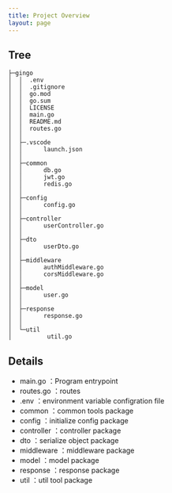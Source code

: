 ```yaml
---
title: Project Overview
layout: page
---
```



## Tree

```text
├─gingo
│  │  .env
│  │  .gitignore
│  │  go.mod
│  │  go.sum
│  │  LICENSE
│  │  main.go
│  │  README.md
│  │  routes.go
│  │  
│  ├─.vscode
│  │      launch.json
│  │      
│  ├─common
│  │      db.go
│  │      jwt.go
│  │      redis.go
│  │      
│  ├─config
│  │      config.go
│  │      
│  ├─controller
│  │      userController.go
│  │      
│  ├─dto
│  │      userDto.go
│  │      
│  ├─middleware
│  │      authMiddleware.go
│  │      corsMiddleware.go
│  │      
│  ├─model
│  │      user.go
│  │      
│  ├─response
│  │      response.go
│  │      
│  └─util
│          util.go
```

## Details

- main.go ：Program entrypoint
- routes.go ：routes
- .env ：environment variable configration file
- common ：common tools package
- config ：initialize config package
- controller ：controller package
- dto ：serialize object package
- middleware ：middleware package
- model ：model package
- response ：response package
- util ：util tool package